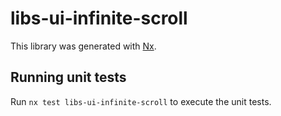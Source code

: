 # libs-ui-infinite-scroll

This library was generated with [Nx](https://nx.dev).

## Running unit tests

Run `nx test libs-ui-infinite-scroll` to execute the unit tests.
